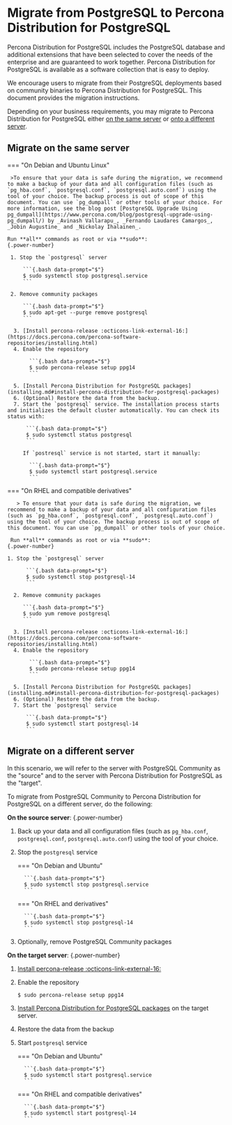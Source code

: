 # Migrate from PostgreSQL to Percona Distribution for PostgreSQL 


Percona Distribution for PostgreSQL includes the PostgreSQL database and additional extensions that have been selected to cover the needs of the enterprise and are guaranteed to work together. Percona Distribution for PostgreSQL is available as a software collection that is easy to deploy.

We encourage users to migrate from their PostgreSQL deployments based on community binaries to Percona Distribution for PostgreSQL. This document provides the migration instructions. 

Depending on your business requirements, you may migrate to Percona Distribution for PostgreSQL either [on the same server](#migrate-on-the-same-server) or [onto a different server](#migrate-on-a-different-server). 

## Migrate on the same server

=== "On Debian and Ubuntu Linux"

     >To ensure that your data is safe during the migration, we recommend to make a backup of your data and all configuration files (such as `pg_hba.conf`, `postgresql.conf`, `postgresql.auto.conf`) using the tool of your choice. The backup process is out of scope of this document. You can use `pg_dumpall` or other tools of your choice. For more information, see the blog post [PostgreSQL Upgrade Using pg_dumpall](https://www.percona.com/blog/postgresql-upgrade-using-pg_dumpall/) by _Avinash Vallarapu_, _Fernando Laudares Camargos_, _Jobin Augustine_ and _Nickolay Ihalainen_.

    Run **all** commands as root or via **sudo**:
    {.power-number}

     1. Stop the `postgresql` server   

         ```{.bash data-prompt="$"}
         $ sudo systemctl stop postgresql.service
         ```

     2. Remove community packages

         ```{.bash data-prompt="$"}
         $ sudo apt-get --purge remove postgresql
         ```

      3. [Install percona-release :octicons-link-external-16:](https://docs.percona.com/percona-software-repositories/installing.html)
      4. Enable the repository

           ```{.bash data-prompt="$"}
           $ sudo percona-release setup ppg14
           ```

      5. [Install Percona Distribution for PostgreSQL packages](installing.md#install-percona-distribution-for-postgresql-packages)
      6. (Optional) Restore the data from the backup.
      7. Start the `postgresql` service. The installation process starts and initializes the default cluster automatically. You can check its status with: 

          ```{.bash data-prompt="$"}
          $ sudo systemctl status postgresql
          ```         

         If `postresql` service is not started, start it manually:

           ```{.bash data-prompt="$"}
           $ sudo systemctl start postgresql.service
           ```


=== "On RHEL and compatible derivatives"

       > To ensure that your data is safe during the migration, we recommend to make a backup of your data and all configuration files (such as `pg_hba.conf`, `postgresql.conf`, `postgresql.auto.conf`) using the tool of your choice. The backup process is out of scope of this document. You can use `pg_dumpall` or other tools of your choice. 

     Run **all** commands as root or via **sudo**:
    {.power-number}
    
    1. Stop the `postgresql` server   

          ```{.bash data-prompt="$"}
          $ sudo systemctl stop postgresql-14
          ```

      2. Remove community packages

         ```{.bash data-prompt="$"}
         $ sudo yum remove postgresql
         ```

      3. [Install percona-release :octicons-link-external-16:](https://docs.percona.com/percona-software-repositories/installing.html)
      4. Enable the repository

           ```{.bash data-prompt="$"}
           $ sudo percona-release setup ppg14
           ```

      5. [Install Percona Distribution for PostgreSQL packages](installing.md#install-percona-distribution-for-postgresql-packages)
      6. (Optional) Restore the data from the backup.
      7. Start the `postgresql` service

          ```{.bash data-prompt="$"}
          $ sudo systemctl start postgresql-14
          ```


## Migrate on a different server

In this scenario, we will refer to the server with PostgreSQL Community as the "source" and to the server with Percona Distribution for PostgreSQL as the "target".

To migrate from PostgreSQL Community to Percona Distribution for PostgreSQL on a different server, do the following:

**On the source server**:
{.power-number}

1. Back up your data and all configuration files (such as `pg_hba.conf`, `postgresql.conf`, `postgresql.auto.conf`) using the tool of your choice.
2. Stop the `postgresql` service

    === "On Debian and Ubuntu"

         ```{.bash data-prompt="$"}
         $ sudo systemctl stop postgresql.service
         ```

    === "On RHEL and derivatives"

         ```{.bash data-prompt="$"}
         $ sudo systemctl stop postgresql-14
         ```

3. Optionally, remove PostgreSQL Community packages 

**On the target server**:
{.power-number}

1. [Install percona-release :octicons-link-external-16:](https://docs.percona.com/percona-software-repositories/installing.html) 
2. Enable the repository

    ```{.bash data-prompt="$"}
    $ sudo percona-release setup ppg14
    ```

3. [Install Percona Distribution for PostgreSQL packages](installing.md#install-percona-distribution-for-postgresql-packages) on the target server.
4. Restore the data from the backup
5. Start `postgresql` service

    === "On Debian and Ubuntu"

         ```{.bash data-prompt="$"}
         $ sudo systemctl start postgresql.service
         ```

    === "On RHEL and compatible derivatives"

         ```{.bash data-prompt="$"}
         $ sudo systemctl start postgresql-14
         ```
